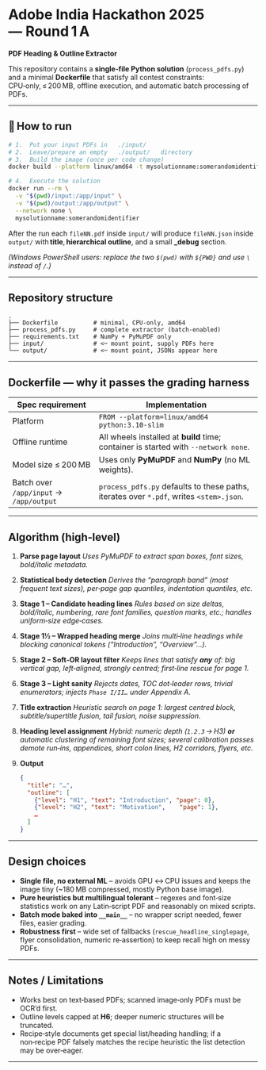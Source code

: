 # Adobe India Hackathon 2025 — Round 1 A  
**PDF Heading & Outline Extractor**

This repository contains a **single‑file Python solution** (`process_pdfs.py`) and a
minimal **Dockerfile** that satisfy all contest constraints: CPU‑only, ≤ 200 MB,
offline execution, and automatic batch processing of PDFs.

---

## 🚀 How to run

```bash
# 1.  Put your input PDFs in   ./input/
# 2.  Leave/prepare an empty   ./output/   directory
# 3.  Build the image (once per code change)
docker build --platform linux/amd64 -t mysolutionname:somerandomidentifier .

# 4.  Execute the solution
docker run --rm \
  -v "$(pwd)/input:/app/input" \
  -v "$(pwd)/output:/app/output" \
  --network none \
  mysolutionname:somerandomidentifier
````

After the run each `fileNN.pdf` inside `input/` will produce
`fileNN.json` inside `output/` with **title**, **hierarchical outline**, and a
small **\_debug** section.

*(Windows PowerShell users: replace the two `$(pwd)` with `${PWD}` and use `\`
instead of `/`.)*

---

## Repository structure

```
.
├── Dockerfile          # minimal, CPU‑only, amd64
├── process_pdfs.py     # complete extractor (batch‑enabled)
├── requirements.txt    # NumPy + PyMuPDF only
├── input/              # <─ mount point, supply PDFs here
└── output/             # <─ mount point, JSONs appear here
```

---

## Dockerfile — why it passes the grading harness

| Spec requirement                        | Implementation                                                                          |
| --------------------------------------- | --------------------------------------------------------------------------------------- |
| Platform                                | `FROM --platform=linux/amd64 python:3.10-slim`                                          |
| Offline runtime                         | All wheels installed at **build** time; container is started with `--network none`.     |
| Model size ≤ 200 MB                     | Uses only **PyMuPDF** and **NumPy** (no ML weights).                                    |
| Batch over `/app/input` → `/app/output` | `process_pdfs.py` defaults to these paths, iterates over `*.pdf`, writes `<stem>.json`. |

---

## Algorithm (high‑level)

1. **Parse page layout**
   *Uses PyMuPDF to extract span boxes, font sizes, bold/italic metadata.*

2. **Statistical body detection**
   *Derives the “paragraph band” (most frequent text sizes), per‑page gap
   quantiles, indentation quantiles, etc.*

3. **Stage 1 – Candidate heading lines**
   *Rules based on size deltas, bold/italic, numbering, rare font families,
   question marks, etc.; handles uniform‑size edge‑cases.*

4. **Stage 1½ – Wrapped heading merge**
   *Joins multi‑line headings while blocking canonical tokens
   (“Introduction”, “Overview”…).*

5. **Stage 2 – Soft‑OR layout filter**
   *Keeps lines that satisfy **any** of: big vertical gap, left‑aligned,
   strongly centred; first‑line rescue for page 1.*

6. **Stage 3 – Light sanity**
   *Rejects dates, TOC dot‐leader rows, trivial enumerators; injects
   `Phase I/II…` under Appendix A.*

7. **Title extraction**
   *Heuristic search on page 1: largest centred block, subtitle/supertitle
   fusion, tail fusion, noise suppression.*

8. **Heading level assignment**
   *Hybrid: numeric depth (`1.2.3` → H3) **or** automatic clustering of
   remaining font sizes; several calibration passes demote run‑ins,
   appendices, short colon lines, H2 corridors, flyers, etc.*

9. **Output**

   ```json
   {
     "title": "…",
     "outline": [
       {"level": "H1", "text": "Introduction", "page": 0},
       {"level": "H2", "text": "Motivation",    "page": 1},
       …
     ]
   }
   ```

---

## Design choices

* **Single file, no external ML** – avoids GPU ↔ CPU issues and keeps the image
  tiny (\~180 MB compressed, mostly Python base image).
* **Pure heuristics but multilingual tolerant** – regexes and font‑size
  statistics work on any Latin‑script PDF and reasonably on mixed scripts.
* **Batch mode baked into `__main__`** – no wrapper script needed, fewer files,
  easier grading.
* **Robustness first** – wide set of fallbacks (`rescue_headline_singlepage`,
  flyer consolidation, numeric re‑assertion) to keep recall high on messy PDFs.

---

## Notes / Limitations

* Works best on text‑based PDFs; scanned image‑only PDFs must be OCR’d first.
* Outline levels capped at **H6**; deeper numeric structures will be
  truncated.
* Recipe‑style documents get special list/heading handling; if a non‑recipe PDF
  falsely matches the recipe heuristic the list detection may be over‑eager.

---
